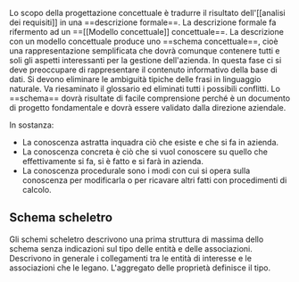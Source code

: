 Lo scopo della progettazione concettuale è tradurre il risultato dell'[[analisi dei requisiti]] in una ==descrizione formale==.
La descrizione formale fa rifermento ad un ==[[Modello concettuale]] concettuale==.
La descrizione con un modello concettuale produce uno ==schema concettuale==, cioè una rappresentazione semplificata che dovrà comunque contenere tutti e soli gli aspetti interessanti per la gestione dell'azienda.
In questa fase ci si deve preoccupare di rappresentare il contenuto informativo della base di dati.
Si devono eliminare le ambiguità tipiche delle frasi in linguaggio naturale.
Va riesaminato il glossario ed eliminati tutti i possibili conflitti.
Lo ==schema== dovrà risultate di facile comprensione perché è un documento di progetto fondamentale e dovrà essere validato dalla direzione aziendale.

In sostanza:
- La conoscenza astratta inquadra ciò che esiste e che si fa in azienda.
- La conoscenza concreta è ciò che si vuol conoscere su quello che effettivamente si fa, si è fatto e si farà in azienda.
- La conoscenza procedurale sono i modi con cui si opera sulla conoscenza per modificarla o per ricavare altri fatti con procedimenti di calcolo.

## Schema scheletro
Gli schemi scheletro descrivono una prima struttura di massima dello schema senza indicazioni sul tipo delle entità e delle associazioni.
Descrivono in generale i collegamenti tra le entità di interesse e le associazioni che le legano.
L'aggregato delle proprietà definisce il tipo.